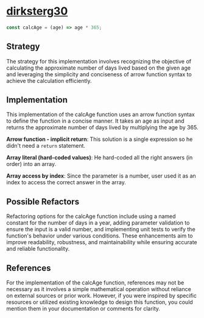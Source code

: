 # [dirksterg30](https://edabit.com/user/MATsqGvdZgvQ4JwCo)

```js
const calcAge = (age) => age * 365;
```

## Strategy

The strategy for this implementation involves recognizing the objective of
calculating the approximate number of days lived based on the given age and
leveraging the simplicity and conciseness of arrow function syntax to achieve
the calculation efficiently.

## Implementation

This implementation of the calcAge function uses an arrow function syntax to
define the function in a concise manner. It takes an age as input and returns
the approximate number of days lived by multiplying the age by 365.

**Arrow function - implicit return**: This solution is a single expression so he
didn't need a `return` statement.

**Array literal (hard-coded values)**: He hard-coded all the right answers (in
order) into an array.

**Array access by index**: Since the parameter is a number, user used it as an
index to access the correct answer in the array.

## Possible Refactors

Refactoring options for the calcAge function include using a named constant for
the number of days in a year, adding parameter validation to ensure the input is
a valid number, and implementing unit tests to verify the function's behavior
under various conditions. These enhancements aim to improve readability,
robustness, and maintainability while ensuring accurate and reliable
functionality.

## References

For the implementation of the calcAge function, references may not be necessary
as it involves a simple mathematical operation without reliance on external
sources or prior work. However, if you were inspired by specific resources or
utilized existing knowledge to design this function, you could mention them in
your documentation or comments for clarity.
